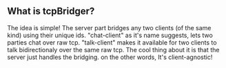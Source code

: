 ## What is tcpBridger?
The idea is simple! The server part bridges any two clients (of the same kind) using their unique ids.
"chat-client" as it's name suggests, lets two parties chat over raw tcp.
"talk-client" makes it available for two clients to talk bidirectionaly over the same raw tcp.
The cool thing about it is that the server just handles the bridging. on the other words, It's client-agnostic!
